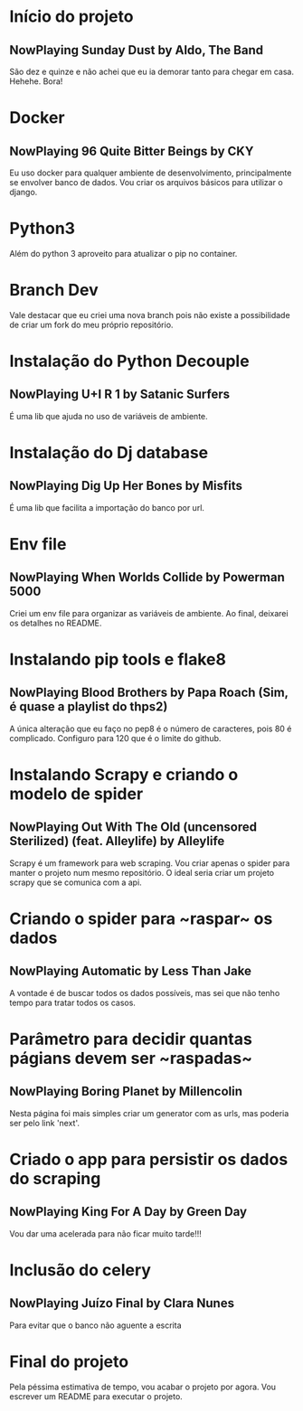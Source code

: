 # Início do projeto
## NowPlaying Sunday Dust by Aldo, The Band

São dez e quinze e não achei que eu ia demorar tanto para chegar em casa.
Hehehe.
Bora!

# Docker
## NowPlaying 96 Quite Bitter Beings by CKY
Eu uso docker para qualquer ambiente de desenvolvimento, principalmente se envolver banco de dados.
Vou criar os arquivos básicos para utilizar o django.

# Python3 
Além do python 3 aproveito para atualizar o pip no container.

# Branch Dev
Vale destacar que eu criei uma nova branch pois não existe a possibilidade de criar um fork do meu próprio repositório.

# Instalação do Python Decouple
## NowPlaying U+I R 1 by Satanic Surfers
É uma lib que ajuda no uso de variáveis de ambiente.

# Instalação do Dj database
## NowPlaying Dig Up Her Bones by Misfits
É uma lib que facilita a importação do banco por url.

# Env file
## NowPlaying When Worlds Collide by Powerman 5000
Criei um env file para organizar as variáveis de ambiente.
Ao final, deixarei os detalhes no README.

# Instalando pip tools e flake8
## NowPlaying Blood Brothers by Papa Roach (Sim, é quase a playlist do thps2)
A única alteração que eu faço no pep8 é o número de caracteres, pois 80 é complicado.
Configuro para 120 que é o limite do github.

# Instalando Scrapy e criando o modelo de spider
## NowPlaying Out With The Old (uncensored Sterilized) (feat. Alleylife) by Alleylife
Scrapy é um framework para web scraping.
Vou criar apenas o spider para manter o projeto num mesmo repositório.
O ideal seria criar um projeto scrapy que se comunica com a api.

# Criando o spider para ~raspar~ os dados
## NowPlaying Automatic by Less Than Jake
A vontade é de buscar todos os dados possíveis, mas sei que não tenho tempo para tratar todos os casos.

# Parâmetro para decidir quantas págians devem ser ~raspadas~
## NowPlaying Boring Planet by Millencolin
Nesta página foi mais simples criar um generator com as urls,
mas poderia ser pelo link 'next'.

# Criado o app para persistir os dados do scraping
## NowPlaying King For A Day by Green Day
Vou dar uma acelerada para não ficar muito tarde!!!

# Inclusão do celery
## NowPlaying Juízo Final by Clara Nunes
Para evitar que o banco não aguente a escrita

# Final do projeto
Pela péssima estimativa de tempo, vou acabar o projeto por agora.
Vou escrever um README para executar o projeto.
